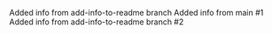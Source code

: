 Added info from add-info-to-readme branch
Added info from main #1
Added info from add-info-to-readme branch #2
